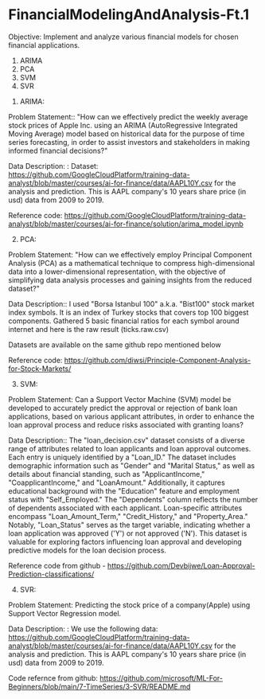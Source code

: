 # FinancialModelingAndAnalysis-Ft.1

Objective: Implement and analyze various financial models for chosen financial applications.
1. ARIMA
2. PCA
3. SVM
4. SVR

1) ARIMA:

Problem Statement:: "How can we effectively predict the weekly average stock prices of Apple Inc. using an ARIMA (AutoRegressive Integrated Moving Average) model based on historical data for the purpose of time series forecasting, in order to assist investors and stakeholders in making informed financial decisions?"

Data Description: : Dataset: https://github.com/GoogleCloudPlatform/training-data-analyst/blob/master/courses/ai-for-finance/data/AAPL10Y.csv for the analysis and prediction. This is AAPL company's 10 years share price (in usd) data from 2009 to 2019.

Reference code: https://github.com/GoogleCloudPlatform/training-data-analyst/blob/master/courses/ai-for-finance/solution/arima_model.ipynb



2) PCA:

Problem Statement: "How can we effectively employ Principal Component Analysis (PCA) as a mathematical technique to compress high-dimensional data into a lower-dimensional representation, with the objective of simplifying data analysis processes and gaining insights from the reduced dataset?"

Data Description:: I used "Borsa Istanbul 100" a.k.a. "Bist100" stock market index symbols. It is an index of Turkey stocks that covers top 100 biggest components. Gathered 5 basic financial ratios for each symbol around internet and here is the raw result (ticks.raw.csv)

Datasets are available on the same github repo mentioned below

Reference code: https://github.com/diwsi/Principle-Component-Analysis-for-Stock-Markets/



3) SVM:

Problem Statement: Can a Support Vector Machine (SVM) model be developed to accurately predict the approval or rejection of bank loan applications, based on various applicant attributes, in order to enhance the loan approval process and reduce risks associated with granting loans?

Data Description:: The "loan_decision.csv" dataset consists of a diverse range of attributes related to loan applicants and loan approval outcomes. Each entry is uniquely identified by a "Loan_ID." The dataset includes demographic information such as "Gender" and "Marital Status," as well as details about financial standing, such as "ApplicantIncome," "CoapplicantIncome," and "LoanAmount." Additionally, it captures educational background with the "Education" feature and employment status with "Self_Employed." The "Dependents" column reflects the number of dependents associated with each applicant. Loan-specific attributes encompass "Loan_Amount_Term," "Credit_History," and "Property_Area." Notably, "Loan_Status" serves as the target variable, indicating whether a loan application was approved ('Y') or not approved ('N'). This dataset is valuable for exploring factors influencing loan approval and developing predictive models for the loan decision process.

Reference code from github - https://github.com/Devbijwe/Loan-Approval-Prediction-classifications/




4) SVR:

Problem Statement: Predicting the stock price of a company(Apple) using Support Vector Regression model.

Data Description: : We use the following data: https://github.com/GoogleCloudPlatform/training-data-analyst/blob/master/courses/ai-for-finance/data/AAPL10Y.csv for the analysis and prediction. This is AAPL company's 10 years share price (in usd) data from 2009 to 2019.

Code refernce from github: https://github.com/microsoft/ML-For-Beginners/blob/main/7-TimeSeries/3-SVR/README.md
